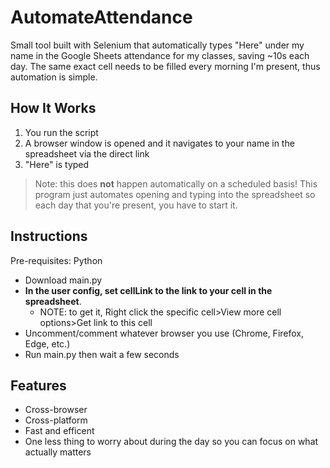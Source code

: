 # AutomateAttendance

Small tool built with Selenium that automatically types "Here" under my name in the Google Sheets attendance for my classes, saving ~10s each day. The same exact cell needs to be filled every morning I'm present, thus automation is simple.

## How It Works
1. You run the script
2. A browser window is opened and it navigates to your name in the spreadsheet via the direct link
3. "Here" is typed
> Note: this does **not** happen automatically on a scheduled basis! This program just automates opening and typing into the spreadsheet so each day that you're present, you have to start it.

## Instructions
Pre-requisites: Python

- Download main.py
- **In the user config, set cellLink to the link to your cell in the spreadsheet**.
    - NOTE: to get it, Right click the specific cell>View more cell options>Get link to this cell
- Uncomment/comment whatever browser you use (Chrome, Firefox, Edge, etc.)
- Run main.py then wait a few seconds

## Features
- Cross-browser
- Cross-platform
- Fast and efficent
- One less thing to worry about during the day so you can focus on what actually matters
